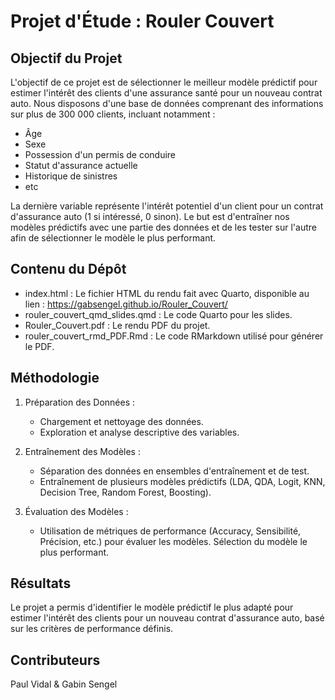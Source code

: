 # Projet d'Étude : Rouler Couvert

## Objectif du Projet

L'objectif de ce projet est de sélectionner le meilleur modèle prédictif pour estimer l'intérêt des clients d'une assurance santé pour un nouveau contrat auto. Nous disposons d'une base de données comprenant des informations sur plus de 300 000 clients, incluant notamment :

- Âge
- Sexe
- Possession d'un permis de conduire
- Statut d'assurance actuelle
- Historique de sinistres
- etc
  
La dernière variable représente l'intérêt potentiel d'un client pour un contrat d'assurance auto (1 si intéressé, 0 sinon). Le but est d'entraîner nos modèles prédictifs avec une partie des données et de les tester sur l'autre afin de sélectionner le modèle le plus performant.

## Contenu du Dépôt

- index.html : Le fichier HTML du rendu fait avec Quarto, disponible au lien : https://gabsengel.github.io/Rouler_Couvert/
- rouler_couvert_qmd_slides.qmd : Le code Quarto pour les slides.
- Rouler_Couvert.pdf : Le rendu PDF du projet.
- rouler_couvert_rmd_PDF.Rmd : Le code RMarkdown utilisé pour générer le PDF.

## Méthodologie

1. Préparation des Données :
    -    Chargement et nettoyage des données.
    -    Exploration et analyse descriptive des variables.

2. Entraînement des Modèles :
    -    Séparation des données en ensembles d'entraînement et de test.
    -    Entraînement de plusieurs modèles prédictifs (LDA, QDA, Logit, KNN, Decision Tree,    Random Forest, Boosting).

3. Évaluation des Modèles :
    -    Utilisation de métriques de performance (Accuracy, Sensibilité, Précision, etc.) pour évaluer les modèles.
Sélection du modèle le plus performant.

## Résultats
Le projet a permis d'identifier le modèle prédictif le plus adapté pour estimer l'intérêt des clients pour un nouveau contrat d'assurance auto, basé sur les critères de performance définis.

## Contributeurs
Paul Vidal & Gabin Sengel
